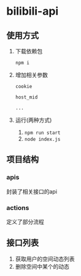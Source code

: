 # bilibili-api
## 使用方式

1. 下载依赖包

   `npm i`

2. 增加相关参数

   `cookie`

   `host_mid`

   `...`

3. 运行(两种方式)

   1. `npm run start`
   2. `node index.js`



## 项目结构

### apis

封装了相关接口的api

### actions

定义了部分流程

## 接口列表

1. 获取用户的空间动态列表
2. 删除空间中某个的动态





